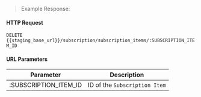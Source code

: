 > Example Response:




#### HTTP Request

`DELETE {{staging_base_url}}/subscription/subscription_items/:SUBSCRIPTION_ITEM_ID `

#### URL Parameters

Parameter | Description
--------- | -------------------------------------------------------------------
:SUBSCRIPTION_ITEM_ID | ID of the `Subscription Item`
